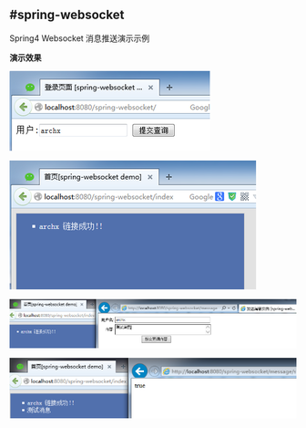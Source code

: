 #spring-websocket
---

Spring4 Websocket 消息推送演示示例

**演示效果**

![](pic/login.png)

![](pic/index.png)

![](pic/send.png)

![](pic/message.png)



